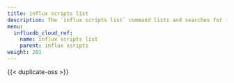 ```yaml
---
title: influx scripts list
description: The `influx scripts list` command lists and searches for invokable scripts in InfluxDB.
menu:
  influxdb_cloud_ref:
    name: influx scripts list
    parent: influx scripts
weight: 201
---
```


{{< duplicate-oss >}}
